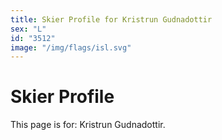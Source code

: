 ```yaml
---
title: Skier Profile for Kristrun Gudnadottir
sex: "L"
id: "3512"
image: "/img/flags/isl.svg" 
---
```


# Skier Profile

This page is for: Kristrun Gudnadottir.
    